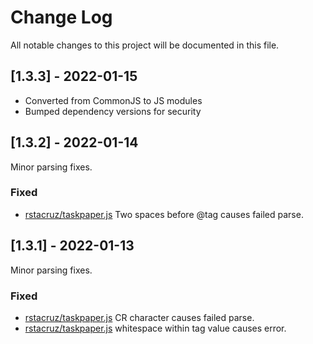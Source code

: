 # Change Log

All notable changes to this project will be documented in this file.

## [1.3.3] - 2022-01-15

-   Converted from CommonJS to JS modules
-   Bumped dependency versions for security

## [1.3.2] - 2022-01-14

Minor parsing fixes.

### Fixed

-   [rstacruz/taskpaper.js](https://github.com/rstacruz/taskpaper.js/issues/6)
    Two spaces before @tag causes failed parse.

## [1.3.1] - 2022-01-13

Minor parsing fixes.

### Fixed

-   [rstacruz/taskpaper.js](https://github.com/rstacruz/taskpaper.js/issues/3)
    CR character causes failed parse.
-   [rstacruz/taskpaper.js](https://github.com/rstacruz/taskpaper.js/issues/4)
    whitespace within tag value causes error.
